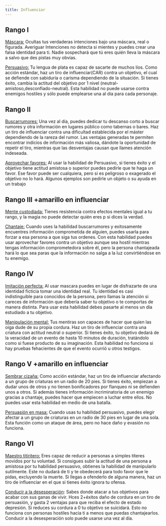 ```yaml
---
title: Influenciar
---
```


## Rango I

<u>Máscara:</u> Ocultas tus verdaderas intenciones bajo una máscara, real o figurada. Averiguar Intenciones no detecta si mientes y puedes crear una falsa identidad para ti. Nadie sospechará que tú eres quién lleva la máscara a salvo que des pistas muy obvias.

<u>Persuasivo:</u> Tu lengua de plata es capaz de sacarte de muchos líos. Como acción estándar, haz un tiro de influenciar(CAR) contra un objetivo, el cual se defiende con sabiduría o carisma dependiendo de la situación. Si tienes éxito, cambia la actitud del objetivo por 1 nivel (neutral-amistoso,desconfiado-neutral). Esta habilidad no puede usarse contra enemigos hostiles y sólo puede emplearse una al día para cada personaje.

## Rango II

<u>Buscarrumores:</u> Una vez al día, puedes dedicar tu descanso corto a buscar rumores y otra información en lugares público como tabernas o bares. Haz un tiro de influenciar contra una dificultad establecida por el máster dependiendo de la rareza del rumor. Las ventajas generadas te permiten encontrar indicios de información más valiosa, dándote la oportunidad de repetir el tiro, mientras que las desventajas causan que llames atención indeseada.

<u>Aprovechar favores:</u> Al usar la habilidad de Persuasivo, si tienes éxito y el objetivo tiene actitud amistosa o superior puedes pedirle que te haga un favor. Ese favor puede ser cualquiera, pero si es peligroso o exagerado el objetivo no lo hará. Algunos ejemplos son pedirle un objeto o su ayuda en un trabajo

## Rango III +amarillo en influenciar

<u>Mente custodiada:</u> Tienes resistencia contra efectos mentales igual a tu rango, y la magia no puede detectar quién eres p si dices la verdad.

<u>Chantaje:</u> Cuando uses la habilidad buscarrumores y exitosamente encuentres información comprometida de alguien, puedes usarla para forzar a esa persona a que siga tus ordenes. Con esta habilidad puedes usar aprovechar favores contra un objetivo aunque sea hostil mientras tengas información comprometedora sobre él, pero la persona chantajeada hará lo que sea paras que la información no salga a la luz convirtiéndose en tu enemigo.

## Rango IV

<u>Imitación perfecta:</u> Al usar mascara puedes en lugar de disfrazarte de una identidad ficticia tomar una identidad real. Tu identidad es casi indistinguible para conocidos de la persona, pero llamas la atención si careces de información que debería saber tu objetivo o te comportas de manera distinta. Para usar esta habilidad debes pasarte al menos un día estudiado a tu objetivo.

<u>Manipulación mental:</u> Tus mentiras son capaces de hacer que quien las oiga dude de su propia cordura. Haz un tiro de influenciar contra una criatura con actitud neutral o superior. Si tienes éxito, tu objetivo dedará de la veracidad de un evento de hasta 10 minutos de duración, tratándolo como si fuese producto de su imaginación. Esta habilidad no funciona si hay pruebas fehacientes de que el evento ocurrió u otros testigos.

## Rango V +amarillo en influenciar

<u>Sembrar cizaña:</u> Como acción estándar, haz un tiro de influenciar  afectando a un grupo de criaturas en un radio de 20 pies. Si tienes éxito, empiezan a dudar unos de otros y no tienen bonificadores por flanqueo ni se defienden unos a otros. Si además tienes información incriminatoria de un enemigo gracias a chantaje, puedes hacer que empiecen a luchar entre ellos. No puedes usar esta habilidad en medio de una batalla.

<u>Persuasión en masa:</u> Cuando usas tu habilidad persuasivo, puedes elegir afectar a un grupo de criaturas en un radio de 30 pies en lugar de una sola. Esta función como un ataque de área, pero no hace daño y evasión no funciona.

## Rango VI

<u>Maestro titiritero:</u> Eres capaz de reducir a personas a simples títeres movidos por tu voluntad. Si consigues subir la actitud de una persona a amistosa por tu habilidad persuasivo, obtienes la habilidad de manipularlo sutilmente. Este no dudará de ti y te obedecerá para todo favor que le pidas, excluyendo la muerte. Si llegas a ofenderlo de alguna manera, haz un tiro de influenciar en el que si tienes éxito ignora tu ofensa.

<u>Conducir a la desesperación</u>: Sabes donde atacar a tus objetivos para acabar con sus ganas de vivir. Hces 2+éxitos daño de cordura en un tiro de persuasión, y gasta 2 ventajas para que reciba el efecto de estado depresión. Si reduces su cordura a 0 tu objetivo se suicidará. Esto no funciona con personas hostiles hacia ti a menos que puedas chantajearlos. Conducir a la desesperación solo puede usarse una vez al día.

